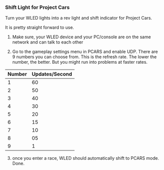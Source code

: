 ### Shift Light for Project Cars

Turn your WLED lights into a rev light and shift indicator for Project Cars.

It is pretty straight forward to use.

1. Make sure, your WLED device and your PC/console are on the same network and can talk to each other

2. Go to the gameplay settings menu in PCARS and enable UDP. There are 9 numbers you can choose from. This is the refresh rate. The lower the number, the better. But you might run into problems at faster rates.

| Number | Updates/Second |
| ------ | -------------- |
| 1      | 60             |
| 2      | 50             |
| 3      | 40             |
| 4      | 30             |
| 5      | 20             |
| 6      | 15             |
| 7      | 10             |
| 8      | 05             |
| 9      | 1              |

3. once you enter a race, WLED should automatically shift to PCARS mode. Done.

